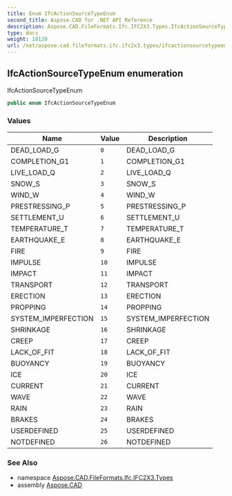 ```yaml
---
title: Enum IfcActionSourceTypeEnum
second_title: Aspose.CAD for .NET API Reference
description: Aspose.CAD.FileFormats.Ifc.IFC2X3.Types.IfcActionSourceTypeEnum enum. IfcActionSourceTypeEnum
type: docs
weight: 18120
url: /net/aspose.cad.fileformats.ifc.ifc2x3.types/ifcactionsourcetypeenum/
---
```

## IfcActionSourceTypeEnum enumeration

IfcActionSourceTypeEnum

```csharp
public enum IfcActionSourceTypeEnum
```

### Values

| Name | Value | Description |
| --- | --- | --- |
| DEAD_LOAD_G | `0` | DEAD_LOAD_G |
| COMPLETION_G1 | `1` | COMPLETION_G1 |
| LIVE_LOAD_Q | `2` | LIVE_LOAD_Q |
| SNOW_S | `3` | SNOW_S |
| WIND_W | `4` | WIND_W |
| PRESTRESSING_P | `5` | PRESTRESSING_P |
| SETTLEMENT_U | `6` | SETTLEMENT_U |
| TEMPERATURE_T | `7` | TEMPERATURE_T |
| EARTHQUAKE_E | `8` | EARTHQUAKE_E |
| FIRE | `9` | FIRE |
| IMPULSE | `10` | IMPULSE |
| IMPACT | `11` | IMPACT |
| TRANSPORT | `12` | TRANSPORT |
| ERECTION | `13` | ERECTION |
| PROPPING | `14` | PROPPING |
| SYSTEM_IMPERFECTION | `15` | SYSTEM_IMPERFECTION |
| SHRINKAGE | `16` | SHRINKAGE |
| CREEP | `17` | CREEP |
| LACK_OF_FIT | `18` | LACK_OF_FIT |
| BUOYANCY | `19` | BUOYANCY |
| ICE | `20` | ICE |
| CURRENT | `21` | CURRENT |
| WAVE | `22` | WAVE |
| RAIN | `23` | RAIN |
| BRAKES | `24` | BRAKES |
| USERDEFINED | `25` | USERDEFINED |
| NOTDEFINED | `26` | NOTDEFINED |

### See Also

* namespace [Aspose.CAD.FileFormats.Ifc.IFC2X3.Types](../../aspose.cad.fileformats.ifc.ifc2x3.types/)
* assembly [Aspose.CAD](../../)


